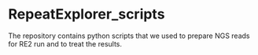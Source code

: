# RepeatExplorer_scripts
The repository contains python scripts that we used to prepare NGS reads for RE2 run and to treat the results.
